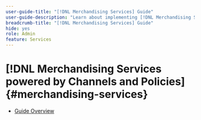```yaml
---
user-guide-title: "[!DNL Merchandising Services] Guide"
user-guide-description: "Learn about implementing [!DNL Merchandising Services powered by Channels and Policies] to deliver highly performant, flexible commerce catalogs aligned with business structure and go-to-market strategies and power headless commerce experiences."
breadcrumb-title: "[!DNL Merchandising Services] Guide"
hide: yes
role: Admin
feature: Services
---
```

# [!DNL Merchandising Services powered by Channels and Policies] {#merchandising-services}

- [Guide Overview](overview.md)
